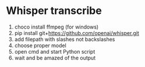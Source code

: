 # Whisper transcribe

1. choco install ffmpeg (for windows)
2. pip install git+https://github.com/openai/whisper.git
3. add filepath with slashes not backslashes
4. choose proper model
5. open cmd and start Python script
6. wait and be amazed of the output